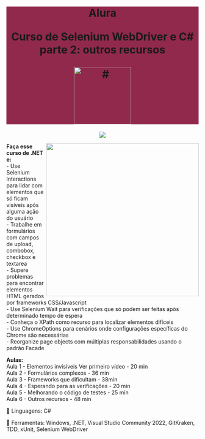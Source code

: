<h1 align="center" style="background-color:#90294c"> 
<p>Alura</p>
<p>Curso de
Selenium WebDriver e C# parte 2: outros recursos
</p>
<a href="https://cursos.alura.com.br/course/selenium-csharp-mais-recursos">
<img src="https://www.alura.com.br/assets/api/cursos/selenium-csharp-mais-recursos.svg" 
alt="#" width="150" height="150">
</a> 
</h1>
<p align="center">
<img loading="lazy" src="http://img.shields.io/static/v1?label=STATUS&message=EM%20DESENVOLVIMENTO&color=GREEN&style=for-the-badge"/>
</p>
<img src="https://raw.githubusercontent.com/MicaelliMedeiros/micaellimedeiros/master/image/computer-illustration.png" min-width="400px" max-width="400px" width="400px" align="right">
<p align="left"> 
  <strong>Faça esse curso de .NET e:</strong></br>
- Use Selenium Interactions para lidar com elementos que só ficam visíveis após alguma ação do usuário</br>
- Trabalhe em formulários com campos de upload, combobox, checkbox e textarea</br>
- Supere problemas para encontrar elementos HTML gerados por frameworks CSS/Javascript</br>
- Use Selenium Wait para verificações que só podem ser feitas após determinado tempo de espera</br>
- Conheça o XPath como recurso para localizar elementos difíceis</br>
- Use ChromeOptions para cenários onde configurações específicas do Chrome são necessárias</br>
- Reorganize page objects com múltiplas responsabilidades usando o padrão Facade</br>
</p>
<p align="left">
  <strong>Aulas:</strong></br> 
Aula 1 - Elementos invisíveis Ver primeiro vídeo - 20 min</br> 
Aula 2 - Formulários complexos - 36 min</br> 
Aula 3 - Frameworks que dificultam - 38min</br> 
Aula 4 - Esperando para as verificações - 20 min</br> 
Aula 5 - Melhorando o código de testes - 25 min</br> 
Aula 6 - Outros recursos - 48 min</br> 
</p>
<p align="left">
  🐙 Linguagens: C#
</p>
<p align="left">
  💼 Ferramentas: Windows, .NET, Visual Studio Community 2022, GitKraken, TDD,  xUnit, Selenium WebDriver
</p>